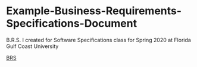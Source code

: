 # Example-Business-Requirements-Specifications-Document
B.R.S. I created for Software Specifications class for Spring 2020 at Florida Gulf Coast University


[BRS](SP-30310407-250220-2212.pdf)
